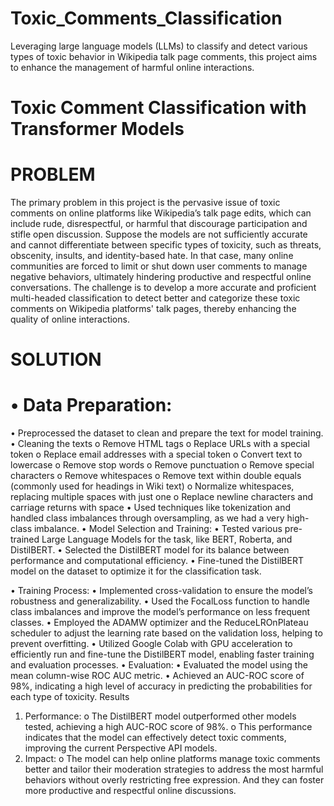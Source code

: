 # Toxic_Comments_Classification
Leveraging large language models (LLMs) to classify and detect various types of toxic behavior in Wikipedia talk page comments, this project aims to enhance the management of harmful online interactions.

# Toxic Comment Classification with Transformer Models

# PROBLEM
The primary problem in this project is the pervasive issue of toxic comments on online platforms like Wikipedia’s talk page edits, which can include rude, disrespectful, or harmful that discourage participation and stifle open discussion. Suppose the models are not sufficiently accurate and cannot differentiate between specific types of toxicity, such as threats, obscenity, insults, and identity-based hate. In that case, many online communities are forced to limit or shut down user comments to manage negative behaviors, ultimately hindering productive and respectful online conversations. The challenge is to develop a more accurate and proficient multi-headed classification to detect better and categorize these toxic comments on Wikipedia platforms' talk pages, thereby enhancing the quality of online interactions.

# SOLUTION
 # • Data Preparation:
•	Preprocessed the dataset to clean and prepare the text for model training.
•	Cleaning the texts 
o	Remove HTML tags 
o	Replace URLs with a special token
o	Replace email addresses with a special token
o	Convert text to lowercase
o	Remove stop words
o	Remove punctuation
o	Remove special characters
o	Remove whitespaces
o	Remove text within double equals (commonly used for headings in Wiki text)
o	Normalize whitespaces, replacing multiple spaces with just one
o	Replace newline characters and carriage returns with space
•	Used techniques like tokenization and handled class imbalances through oversampling, as we had a very high-class imbalance. 
• Model Selection and Training:
•	Tested various pre-trained Large Language Models for the task, like BERT, Roberta, and DistilBERT. 
•	Selected the DistilBERT model for its balance between performance and computational efficiency.
•	Fine-tuned the DistilBERT model on the dataset to optimize it for the classification task.

• Training Process:
•	Implemented cross-validation to ensure the model’s robustness and generalizability.
•	Used the FocalLoss function to handle class imbalances and improve the model’s performance on less frequent classes.
•	Employed the ADAMW optimizer and the ReduceLROnPlateau scheduler to adjust the learning rate based on the validation loss, helping to prevent overfitting.
•	Utilized Google Colab with GPU acceleration to efficiently run and fine-tune the DistilBERT model, enabling faster training and evaluation processes.
• Evaluation:
•	Evaluated the model using the mean column-wise ROC AUC metric.
•	Achieved an AUC-ROC score of 98%, indicating a high level of accuracy in predicting the probabilities for each type of toxicity.
Results
1.	Performance:
o	The DistilBERT model outperformed other models tested, achieving a high AUC-ROC score of 98%.
o	This performance indicates that the model can effectively detect toxic comments, improving the current Perspective API models.
2.	Impact:
o	The model can help online platforms manage toxic comments better and tailor their moderation strategies to address the most harmful behaviors without overly restricting free expression. And they can foster more productive and respectful online discussions.
